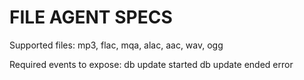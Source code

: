 # FILE AGENT SPECS

Supported files:
mp3, flac, mqa, alac, aac, wav, ogg

Required events to expose:
db update started
db update ended
error 


